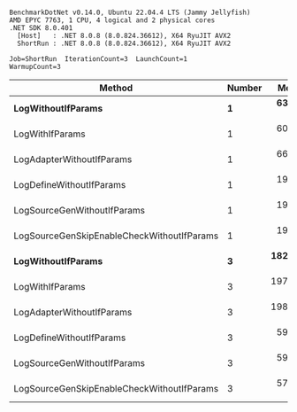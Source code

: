 ```

BenchmarkDotNet v0.14.0, Ubuntu 22.04.4 LTS (Jammy Jellyfish)
AMD EPYC 7763, 1 CPU, 4 logical and 2 physical cores
.NET SDK 8.0.401
  [Host]   : .NET 8.0.8 (8.0.824.36612), X64 RyuJIT AVX2
  ShortRun : .NET 8.0.8 (8.0.824.36612), X64 RyuJIT AVX2

Job=ShortRun  IterationCount=3  LaunchCount=1  
WarmupCount=3  

```
| Method                                     | Number | Mean      | Error     | StdDev   | Min       | Max       | Gen0   | Allocated |
|------------------------------------------- |------- |----------:|----------:|---------:|----------:|----------:|-------:|----------:|
| **LogWithoutIfParams**                         | **1**      |  **63.02 ns** | **14.069 ns** | **0.771 ns** |  **62.40 ns** |  **63.88 ns** | **0.0010** |      **88 B** |
| LogWithIfParams                            | 1      |  60.87 ns |  1.259 ns | 0.069 ns |  60.82 ns |  60.95 ns | 0.0010 |      88 B |
| LogAdapterWithoutIfParams                  | 1      |  66.76 ns |  2.607 ns | 0.143 ns |  66.68 ns |  66.93 ns | 0.0010 |      88 B |
| LogDefineWithoutIfParams                   | 1      |  19.82 ns |  0.876 ns | 0.048 ns |  19.79 ns |  19.88 ns |      - |         - |
| LogSourceGenWithoutIfParams                | 1      |  19.94 ns |  4.834 ns | 0.265 ns |  19.77 ns |  20.24 ns |      - |         - |
| LogSourceGenSkipEnableCheckWithoutIfParams | 1      |  19.33 ns |  0.950 ns | 0.052 ns |  19.30 ns |  19.39 ns |      - |         - |
| **LogWithoutIfParams**                         | **3**      | **182.95 ns** |  **7.672 ns** | **0.421 ns** | **182.68 ns** | **183.44 ns** | **0.0031** |     **264 B** |
| LogWithIfParams                            | 3      | 197.46 ns |  6.010 ns | 0.329 ns | 197.08 ns | 197.65 ns | 0.0031 |     264 B |
| LogAdapterWithoutIfParams                  | 3      | 198.17 ns | 10.205 ns | 0.559 ns | 197.63 ns | 198.75 ns | 0.0031 |     264 B |
| LogDefineWithoutIfParams                   | 3      |  59.30 ns |  0.848 ns | 0.046 ns |  59.25 ns |  59.34 ns |      - |         - |
| LogSourceGenWithoutIfParams                | 3      |  59.06 ns | 26.791 ns | 1.469 ns |  58.21 ns |  60.75 ns |      - |         - |
| LogSourceGenSkipEnableCheckWithoutIfParams | 3      |  57.55 ns |  0.211 ns | 0.012 ns |  57.55 ns |  57.57 ns |      - |         - |

